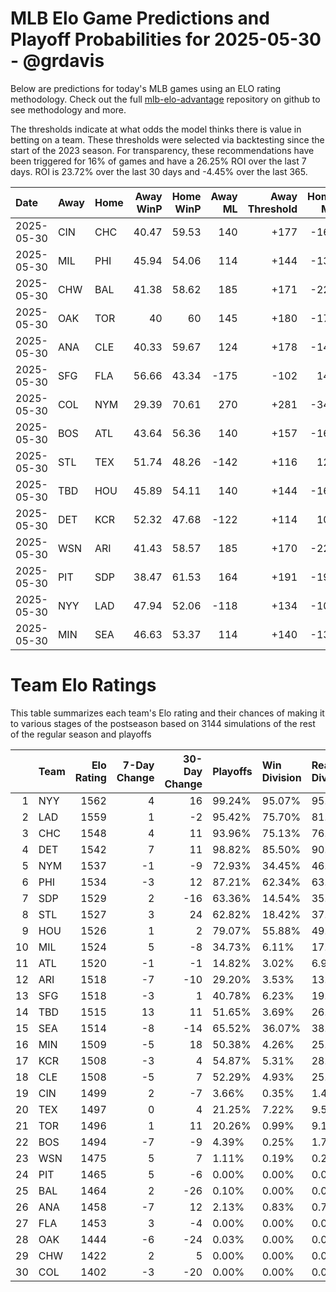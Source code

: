 # MLB Elo Game Predictions and Playoff Probabilities for 2025-05-30 - @grdavis
Below are predictions for today's MLB games using an ELO rating methodology. Check out the full [mlb-elo-advantage](https://github.com/grdavis/mlb-elo-advantage) repository on github to see methodology and more.

The thresholds indicate at what odds the model thinks there is value in betting on a team. These thresholds were selected via backtesting since the start of the 2023 season. For transparency, these recommendations have been triggered for 16% of games and have a 26.25% ROI over the last 7 days. ROI is 23.72% over the last 30 days and -4.45% over the last 365.

| Date       | Away   | Home   |   Away WinP |   Home WinP |   Away ML |   Away Threshold |   Home ML |   Home Threshold |
|:-----------|:-------|:-------|------------:|------------:|----------:|-----------------:|----------:|-----------------:|
| 2025-05-30 | CIN    | CHC    |       40.47 |       59.53 |       140 |             +177 |      -166 |             -113 |
| 2025-05-30 | MIL    | PHI    |       45.94 |       54.06 |       114 |             +144 |      -135 |             +107 |
| 2025-05-30 | CHW    | BAL    |       41.38 |       58.62 |       185 |             +171 |      -225 |             -110 |
| 2025-05-30 | OAK    | TOR    |       40    |       60    |       145 |             +180 |      -175 |             -115 |
| 2025-05-30 | ANA    | CLE    |       40.33 |       59.67 |       124 |             +178 |      -148 |             -114 |
| 2025-05-30 | SFG    | FLA    |       56.66 |       43.34 |      -175 |             -102 |       145 |             +158 |
| 2025-05-30 | COL    | NYM    |       29.39 |       70.61 |       270 |             +281 |      -340 |             -171 |
| 2025-05-30 | BOS    | ATL    |       43.64 |       56.36 |       140 |             +157 |      -166 |             -101 |
| 2025-05-30 | STL    | TEX    |       51.74 |       48.26 |      -142 |             +116 |       120 |             +132 |
| 2025-05-30 | TBD    | HOU    |       45.89 |       54.11 |       140 |             +144 |      -166 |             +107 |
| 2025-05-30 | DET    | KCR    |       52.32 |       47.68 |      -122 |             +114 |       102 |             +135 |
| 2025-05-30 | WSN    | ARI    |       41.43 |       58.57 |       185 |             +170 |      -225 |             -110 |
| 2025-05-30 | PIT    | SDP    |       38.47 |       61.53 |       164 |             +191 |      -198 |             -122 |
| 2025-05-30 | NYY    | LAD    |       47.94 |       52.06 |      -118 |             +134 |      -102 |             +115 |
| 2025-05-30 | MIN    | SEA    |       46.63 |       53.37 |       114 |             +140 |      -135 |             +110 |

# Team Elo Ratings
This table summarizes each team's Elo rating and their chances of making it to various stages of the postseason based on 3144 simulations of the rest of the regular season and playoffs

|    | Team   |   Elo Rating |   7-Day Change |   30-Day Change | Playoffs   | Win Division   | Reach Div. Rd.   | Reach CS   | Reach WS   | Win WS   |
|---:|:-------|-------------:|---------------:|----------------:|:-----------|:---------------|:-----------------|:-----------|:-----------|:---------|
|  1 | NYY    |         1562 |              4 |              16 | 99.24%     | 95.07%         | 95.58%           | 63.74%     | 40.65%     | 23.54%   |
|  2 | LAD    |         1559 |              1 |              -2 | 95.42%     | 75.70%         | 81.71%           | 50.25%     | 30.95%     | 17.88%   |
|  3 | CHC    |         1548 |              4 |              11 | 93.96%     | 75.13%         | 76.72%           | 42.18%     | 21.76%     | 12.28%   |
|  4 | DET    |         1542 |              7 |              11 | 98.82%     | 85.50%         | 90.08%           | 53.21%     | 27.74%     | 13.39%   |
|  5 | NYM    |         1537 |             -1 |              -9 | 72.93%     | 34.45%         | 46.25%           | 22.17%     | 10.50%     | 4.83%    |
|  6 | PHI    |         1534 |             -3 |              12 | 87.21%     | 62.34%         | 63.80%           | 29.80%     | 12.88%     | 6.20%    |
|  7 | SDP    |         1529 |              2 |             -16 | 63.36%     | 14.54%         | 35.05%           | 15.33%     | 7.03%      | 3.09%    |
|  8 | STL    |         1527 |              3 |              24 | 62.82%     | 18.42%         | 37.21%           | 15.94%     | 7.32%      | 3.18%    |
|  9 | HOU    |         1526 |              1 |               2 | 79.07%     | 55.88%         | 49.68%           | 23.28%     | 9.86%      | 3.94%    |
| 10 | MIL    |         1524 |              5 |              -8 | 34.73%     | 6.11%          | 17.21%           | 7.51%      | 2.80%      | 1.21%    |
| 11 | ATL    |         1520 |             -1 |              -1 | 14.82%     | 3.02%          | 6.97%            | 2.93%      | 1.18%      | 0.48%    |
| 12 | ARI    |         1518 |             -7 |             -10 | 29.20%     | 3.53%          | 13.61%           | 5.50%      | 2.16%      | 1.11%    |
| 13 | SFG    |         1518 |             -3 |               1 | 40.78%     | 6.23%          | 19.75%           | 7.76%      | 3.24%      | 1.21%    |
| 14 | TBD    |         1515 |             13 |              11 | 51.65%     | 3.69%          | 26.21%           | 9.06%      | 3.53%      | 1.30%    |
| 15 | SEA    |         1514 |             -8 |             -14 | 65.52%     | 36.07%         | 38.07%           | 15.14%     | 5.95%      | 1.88%    |
| 16 | MIN    |         1509 |             -5 |              18 | 50.38%     | 4.26%          | 25.19%           | 9.86%      | 3.63%      | 1.46%    |
| 17 | KCR    |         1508 |             -3 |               4 | 54.87%     | 5.31%          | 28.21%           | 9.76%      | 3.69%      | 1.46%    |
| 18 | CLE    |         1508 |             -5 |               7 | 52.29%     | 4.93%          | 25.67%           | 9.16%      | 3.02%      | 0.92%    |
| 19 | CIN    |         1499 |              2 |              -7 | 3.66%      | 0.35%          | 1.49%            | 0.54%      | 0.19%      | 0.03%    |
| 20 | TEX    |         1497 |              0 |               4 | 21.25%     | 7.22%          | 9.54%            | 3.21%      | 1.02%      | 0.22%    |
| 21 | TOR    |         1496 |              1 |              11 | 20.26%     | 0.99%          | 9.19%            | 2.89%      | 0.80%      | 0.35%    |
| 22 | BOS    |         1494 |             -7 |              -9 | 4.39%      | 0.25%          | 1.78%            | 0.51%      | 0.13%      | 0.03%    |
| 23 | WSN    |         1475 |              5 |               7 | 1.11%      | 0.19%          | 0.22%            | 0.10%      | 0.00%      | 0.00%    |
| 24 | PIT    |         1465 |              5 |              -6 | 0.00%      | 0.00%          | 0.00%            | 0.00%      | 0.00%      | 0.00%    |
| 25 | BAL    |         1464 |              2 |             -26 | 0.10%      | 0.00%          | 0.03%            | 0.00%      | 0.00%      | 0.00%    |
| 26 | ANA    |         1458 |             -7 |              12 | 2.13%      | 0.83%          | 0.76%            | 0.16%      | 0.00%      | 0.00%    |
| 27 | FLA    |         1453 |              3 |              -4 | 0.00%      | 0.00%          | 0.00%            | 0.00%      | 0.00%      | 0.00%    |
| 28 | OAK    |         1444 |             -6 |             -24 | 0.03%      | 0.00%          | 0.00%            | 0.00%      | 0.00%      | 0.00%    |
| 29 | CHW    |         1422 |              2 |               5 | 0.00%      | 0.00%          | 0.00%            | 0.00%      | 0.00%      | 0.00%    |
| 30 | COL    |         1402 |             -3 |             -20 | 0.00%      | 0.00%          | 0.00%            | 0.00%      | 0.00%      | 0.00%    |